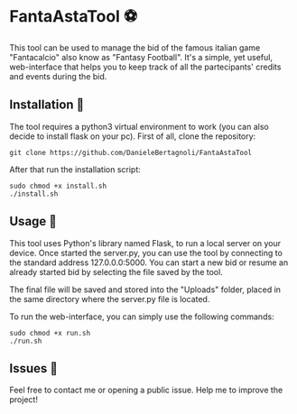 # FantaAstaTool ⚽

This tool can be used to manage the bid of the famous italian game "Fantacalcio" also know as "Fantasy Football". It's a simple, yet useful, web-interface that helps you to keep track of all the partecipants' credits and events during the bid. 

## Installation 🚀
The tool requires a python3 virtual environment to work (you can also decide to install flask on your pc). First of all, clone the repository:

```
git clone https://github.com/DanieleBertagnoli/FantaAstaTool
```

After that run the installation script:

```
sudo chmod +x install.sh
./install.sh
```

## Usage 👾

This tool uses Python's library named Flask, to run a local server on your device. Once started the server.py, you can use the tool by connecting to the standard address 127.0.0.0:5000. You can start a new bid or resume an already started bid by selecting the file saved by the tool. 

The final file will be saved and stored into the "Uploads" folder, placed in the same directory where the server.py file is located.

To run the web-interface, you can simply use the following commands:

```
sudo chmod +x run.sh
./run.sh
```

## Issues 🚨
Feel free to contact me or opening a public issue. Help me to improve the project!